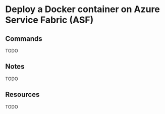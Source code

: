 # Deploy a Docker container on Azure Service Fabric (ASF)

## Commands

TODO

## Notes

TODO

## Resources

TODO